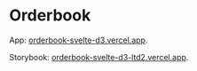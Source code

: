 # Orderbook

App: [orderbook-svelte-d3.vercel.app](https://orderbook-svelte-d3.vercel.app/).

Storybook: [orderbook-svelte-d3-ltd2.vercel.app](https://orderbook-svelte-d3-ltd2.vercel.app/).
